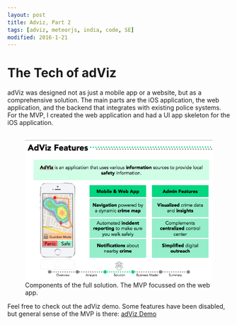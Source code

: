 ```yaml
---
layout: post
title: Adviz, Part 2
tags: [adviz, meteorjs, india, code, SE]
modified: 2016-1-21
---
```


# The Tech of adViz

adViz was designed not as just a mobile app or a website, but as a comprehensive solution. The main parts are the iOS application, the web application, and the backend that integrates with existing police systems. For the MVP, I created the web application and had a UI app skeleton for the iOS application.

<figure class="half">
	<img src="/images/demo.png" alt="">
	<img src="/images/adviz_features.png" alt="">
	<figcaption>Components of the full solution. The MVP focussed on the web app.</figcaption>
</figure>

Feel free to check out the adViz demo. Some features have been disabled, but general sense of the MVP is there:
<a href="http://getadviz.herokuapp.com" class="btn btn-info">adViz Demo</a>